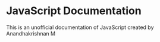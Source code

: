 # JavaScript Documentation
This is an unofficial documentation of JavaScript created by Anandhakrishnan M
